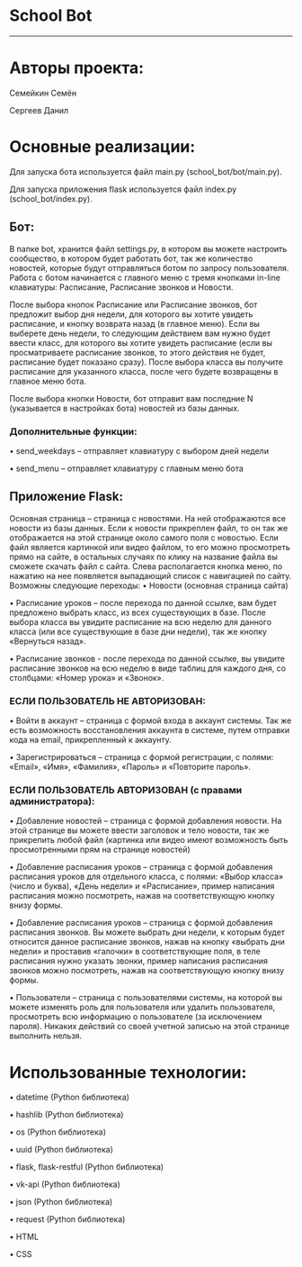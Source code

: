 # School Bot
-------------------------------------------------
# Авторы проекта:
Семейкин Семён

Сергеев Данил
# Основные реализации:
Для запуска бота используется файл main.py (school_bot/bot/main.py).

Для запуска приложения flask используется файл index.py (school_bot/index.py).
## Бот:
В папке bot, хранится файл settings.py, в котором вы можете настроить сообщество, в котором будет работать бот, так же количество новостей, которые будут отправляться ботом по запросу пользователя.
Работа с ботом начинается с главного меню с тремя кнопками in-line клавиатуры: Расписание, Расписание звонков и Новости.

После выбора кнопок Расписание или Расписание звонков, бот предложит выбор дня недели, для которого вы хотите увидеть расписание, и кнопку возврата назад (в главное меню). Если вы выберете день недели, то следующим действием вам нужно будет ввести класс, для которого вы хотите увидеть расписание (если вы просматриваете расписание звонков, то этого действия не будет, расписание будет показано сразу). После выбора класса вы получите расписание для указанного класса, после чего будете возвращены в главное меню бота.

После выбора кнопки Новости, бот отправит вам последние N (указывается в настройках бота) новостей из базы данных.
### Дополнительные функции:
•	send_weekdays – отправляет клавиатуру с выбором дней недели

•	send_menu – отправляет клавиатуру с главным меню бота
## Приложение Flask:
Основная страница – страница с новостями. На ней отображаются все новости из базы данных. Если к новости прикреплен файл, то он так же отображается на этой странице около самого поля с новостью. Если файл является картинкой или видео файлом, то его можно просмотреть прямо на сайте, в остальных случаях по клику на название файла вы сможете скачать файл с сайта.
Слева располагается кнопка меню, по нажатию на нее появляется выпадающий список с навигацией по сайту. Возможны следующие переходы:
•	Новости (основная страница сайта)

•	Расписание уроков – после перехода по данной ссылке, вам будет предложено выбрать класс, из всех существующих в базе. После выбора класса вы увидите расписание на всю неделю для данного класса (или все существующие в базе дни недели), так же кнопку «Вернуться назад».

•	Расписание звонков - после перехода по данной ссылке, вы увидите расписание звонков на всю неделю в виде таблиц для каждого дня, со столбцами: «Номер урока» и «Звонок».
### ЕСЛИ ПОЛЬЗОВАТЕЛЬ НЕ АВТОРИЗОВАН:
•	Войти в аккаунт – страница с формой входа в аккаунт системы. Так же есть возможность восстановления аккаунта в системе, путем отправки кода на email, прикрепленный к аккаунту.

•	Зарегистрироваться – страница с формой регистрации, с полями: «Email», «Имя», «Фамилия», «Пароль» и «Повторите пароль».
### ЕСЛИ ПОЛЬЗОВАТЕЛЬ АВТОРИЗОВАН (с правами администратора):
•	Добавление новостей – страница с формой добавления новости. На этой странице вы можете ввести заголовок и тело новости, так же прикрепить любой файл (картинка или видео имеют возможность быть просмотренными прям на странице новостей)

•	Добавление расписания уроков – страница с формой добавления расписания уроков для отдельного класса, с полями: «Выбор класса» (число и буква), «День недели» и «Расписание», пример написания расписания можно посмотреть, нажав на соответствующую кнопку внизу формы.

•	Добавление расписания уроков – страница с формой добавления расписания звонков. Вы можете выбрать дни недели, к которым будет относится данное расписание звонков, нажав на кнопку «выбрать дни недели» и проставив «галочки» в соответствующие поля, в теле расписания нужно указать звонки, пример написания расписания звонков можно посмотреть, нажав на соответствующую кнопку внизу формы.

•	Пользователи – страница с пользователями системы, на которой вы можете изменять роль для пользователя или удалить пользователя, просмотреть всю информацию о пользователе (за исключением пароля). Никаких действий со своей учетной записью на этой странице выполнить нельзя.
# Использованные технологии:
•	datetime (Python библиотека)

•	hashlib (Python библиотека)

•	os (Python библиотека)

•	uuid (Python библиотека)

•	flask, flask-restful (Python библиотека)

•	vk-api (Python библиотека)

•	json (Python библиотека)

•	request (Python библиотека)

•	HTML 

•	CSS
